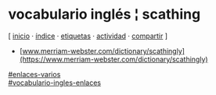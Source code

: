# vocabulario inglés ¦ scathing
[ [inicio](https://github.com/jucardus/jucardus.github.io/blob/main/index.md) · [índice](https://github.com/jucardus/jucardus.github.io/blob/main/indice.md) · [etiquetas](https://github.com/jucardus/jucardus.github.io/blob/main/etiquetas.md) · [actividad](https://github.com/jucardus/jucardus.github.io/blob/main/actividad.md) · [compartir](https://x.com/intent/tweet?text=vocabulario+ingl%C3%A9s+%C2%A6+scathing+%E2%80%94+Enlaces+varios%2C+Vocabulario+ingl%C3%A9s+(enlaces)%0A%0A%E2%86%92+https%3A%2F%2Fjucardus.netlify.app%2Fv%2Fo%2Fc%2Fvocabulario-ingles-scathing.html%0A%0A%23enlaces_varios_jucardus%0A%23vocabulario_ingles_enlaces_jucardus) ]

* [www.merriam-webster.com/dictionary/scathingly](https://www.merriam-webster.com/dictionary/scathingly)

[#enlaces-varios](/e/n/enlaces-varios.md)  
[#vocabulario-ingles-enlaces](/v/o/vocabulario-ingles-enlaces.md)